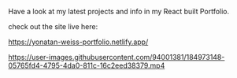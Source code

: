 Have a look at my latest projects and info in my React built Portfolio.

check out the site live here:

https://yonatan-weiss-portfolio.netlify.app/



https://user-images.githubusercontent.com/94001381/184973148-05765fd4-4795-4da0-811c-16c2eed38379.mp4

